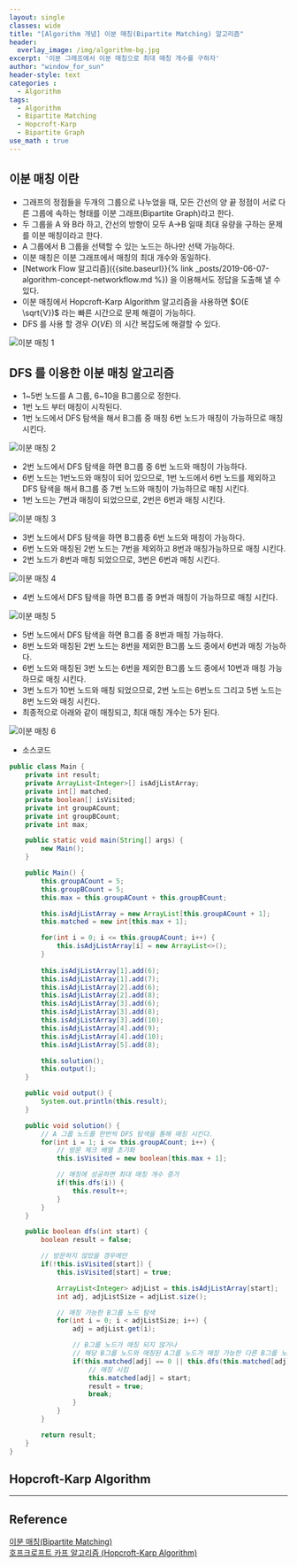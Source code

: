 ```yaml
--- 
layout: single
classes: wide
title: "[Algorithm 개념] 이분 매칭(Bipartite Matching) 알고리즘"
header:
  overlay_image: /img/algorithm-bg.jpg
excerpt: '이분 그래프에서 이분 매칭으로 최대 매칭 개수를 구하자'
author: "window_for_sun"
header-style: text
categories :
  - Algorithm
tags:
  - Algorithm
  - Bipartite Matching
  - Hopcroft-Karp
  - Bipartite Graph
use_math : true
---  
```


## 이분 매칭 이란
- 그래프의 정점들을 두개의 그룹으로 나누었을 때, 모든 간선의 양 끝 정점이 서로 다른 그룹에 속하는 형태를 이분 그래프(Bipartite Graph)라고 한다.
- 두 그룹을 A 와 B라 하고, 간선의 방향이 모두 A->B 일때 최대 유량을 구하는 문제를 이분 매칭이라고 한다.
- A 그룹에서 B 그룹을 선택할 수 있는 노드는 하나만 선택 가능하다.
- 이분 매칭은 이분 그래프에서 매칭의 최대 개수와 동일하다.
- [Network Flow 알고리즘]({{site.baseurl}}{% link _posts/2019-06-07-algorithm-concept-networkflow.md %}) 을 이용해서도 정답을 도출해 낼 수 있다.
- 이분 매칭에서 Hopcroft-Karp Algorithm 알고리즘을 사용하면 $O(E \sqrt{V})$ 라는 빠른 시간으로 문제 해결이 가능하다.
- DFS 를 사용 할 경우 $O(VE)$ 의 시간 복잡도에 해결할 수 있다. 

![이분 매칭 1]({{site.baseurl}}/img/algorithm/concept-bipartitematching-1.png)


## DFS 를 이용한 이분 매칭 알고리즘
- 1~5번 노드를 A 그룹, 6~10을 B그룹으로 정한다.
- 1번 노드 부터 매칭이 시작된다.
- 1번 노드에서 DFS 탐색을 해서 B그룹 중 매칭 6번 노드가 매칭이 가능하므로 매칭 시킨다.

![이분 매칭 2]({{site.baseurl}}/img/algorithm/concept-bipartitematching-2.png)

- 2번 노드에서 DFS 탐색을 하면 B그룹 중 6번 노드와 매칭이 가능하다.
- 6번 노드는 1번노드와 매칭이 되어 있으므로, 1번 노드에서 6번 노드를 제외하고 DFS 탐색을 해서 B그룹 중 7번 노드와 매칭이 가능하므로 매칭 시킨다.
- 1번 노드는 7번과 매칭이 되었으므로, 2번은 6번과 매칭 시킨다.

![이분 매칭 3]({{site.baseurl}}/img/algorithm/concept-bipartitematching-3.png)

- 3번 노드에서 DFS 탐색을 하면 B그룹중 6번 노드와 매칭이 가능하다.
- 6번 노드와 매칭된 2번 노드는 7번을 제외하고 8번과 매칭가능하므로 매칭 시킨다.
- 2번 노드가 8번과 매칭 되었으므로, 3번은 6번과 매칭 시킨다.

![이분 매칭 4]({{site.baseurl}}/img/algorithm/concept-bipartitematching-4.png)

- 4번 노드에서 DFS 탐색을 하면 B그룹 중 9번과 매칭이 가능하므로 매칭 시킨다.

![이분 매칭 5]({{site.baseurl}}/img/algorithm/concept-bipartitematching-5.png)

- 5번 노드에서 DFS 탐색을 하면 B그룹 중 8번과 매칭 가능하다.
- 8번 노드와 매칭된 2번 노드는 8번을 제외한 B그룹 노드 중에서 6번과 매칭 가능하다.
- 6번 노드와 매칭된 3번 노드는 6번을 제외한 B그룹 노드 중에서 10번과 매칭 가능하므로 매칭 시킨다.
- 3번 노드가 10번 노드와 매칭 되었으므로, 2번 노드는 6번노드 그리고 5번 노드는 8번 노드와 매칭 시킨다.
- 최종적으로 아래와 같이 매칭되고, 최대 매칭 개수는 5가 된다.

![이분 매칭 6]({{site.baseurl}}/img/algorithm/concept-bipartitematching-6.png)

- 소스코드

```java
public class Main {
    private int result;
    private ArrayList<Integer>[] isAdjListArray;
    private int[] matched;
    private boolean[] isVisited;
    private int groupACount;
    private int groupBCount;
    private int max;

    public static void main(String[] args) {
        new Main();
    }

    public Main() {
        this.groupACount = 5;
        this.groupBCount = 5;
        this.max = this.groupACount + this.groupBCount;

        this.isAdjListArray = new ArrayList[this.groupACount + 1];
        this.matched = new int[this.max + 1];

        for(int i = 0; i <= this.groupACount; i++) {
            this.isAdjListArray[i] = new ArrayList<>();
        }
        
        this.isAdjListArray[1].add(6);
        this.isAdjListArray[1].add(7);
        this.isAdjListArray[2].add(6);
        this.isAdjListArray[2].add(8);
        this.isAdjListArray[3].add(6);
        this.isAdjListArray[3].add(8);
        this.isAdjListArray[3].add(10);
        this.isAdjListArray[4].add(9);
        this.isAdjListArray[4].add(10);
        this.isAdjListArray[5].add(8);

        this.solution();
        this.output();
    }

    public void output() {
        System.out.println(this.result);
    }

    public void solution() {
        // A 그룹 노드를 한번씩 DFS 탐색을 통해 매칭 시킨다.
        for(int i = 1; i <= this.groupACount; i++) {
            // 방문 체크 배열 초기화
            this.isVisited = new boolean[this.max + 1];

            // 매칭에 성공하면 최대 매칭 개수 증가
            if(this.dfs(i)) {
                this.result++;
            }
        }
    }

    public boolean dfs(int start) {
        boolean result = false;

        // 방문하지 않았을 경우에만 
        if(!this.isVisited[start]) {
            this.isVisited[start] = true;

            ArrayList<Integer> adjList = this.isAdjListArray[start];
            int adj, adjListSize = adjList.size();

            // 매칭 가능한 B그룹 노드 탐색
            for(int i = 0; i < adjListSize; i++) {
                adj = adjList.get(i);

                // B그룹 노드가 매칭 되지 않거나
                // 해당 B그룹 노드와 매칭된 A그룹 노드가 매칭 가능한 다른 B그룹 노드가 있을 경우
                if(this.matched[adj] == 0 || this.dfs(this.matched[adj])) {
                    // 매칭 시킴
                    this.matched[adj] = start;
                    result = true;
                    break;
                }
            }
        }

        return result;
    }
}
```


## Hopcroft-Karp Algorithm

---
## Reference
[이분 매칭(Bipartite Matching)](https://jason9319.tistory.com/149)  
[호프크로프트 카프 알고리즘 (Hopcroft-Karp Algorithm)](http://blog.naver.com/PostView.nhn?blogId=kks227&logNo=220816033373)  
